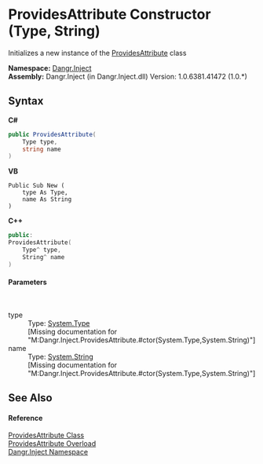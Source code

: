 # ProvidesAttribute Constructor (Type, String)
 

Initializes a new instance of the <a href="T_Dangr_Inject_ProvidesAttribute">ProvidesAttribute</a> class

**Namespace:**&nbsp;<a href="N_Dangr_Inject">Dangr.Inject</a><br />**Assembly:**&nbsp;Dangr.Inject (in Dangr.Inject.dll) Version: 1.0.6381.41472 (1.0.*)

## Syntax

**C#**<br />
``` C#
public ProvidesAttribute(
	Type type,
	string name
)
```

**VB**<br />
``` VB
Public Sub New ( 
	type As Type,
	name As String
)
```

**C++**<br />
``` C++
public:
ProvidesAttribute(
	Type^ type, 
	String^ name
)
```


#### Parameters
&nbsp;<dl><dt>type</dt><dd>Type: <a href="http://msdn2.microsoft.com/en-us/library/42892f65" target="_blank">System.Type</a><br />\[Missing <param name="type"/> documentation for "M:Dangr.Inject.ProvidesAttribute.#ctor(System.Type,System.String)"\]</dd><dt>name</dt><dd>Type: <a href="http://msdn2.microsoft.com/en-us/library/s1wwdcbf" target="_blank">System.String</a><br />\[Missing <param name="name"/> documentation for "M:Dangr.Inject.ProvidesAttribute.#ctor(System.Type,System.String)"\]</dd></dl>

## See Also


#### Reference
<a href="T_Dangr_Inject_ProvidesAttribute">ProvidesAttribute Class</a><br /><a href="Overload_Dangr_Inject_ProvidesAttribute__ctor">ProvidesAttribute Overload</a><br /><a href="N_Dangr_Inject">Dangr.Inject Namespace</a><br />